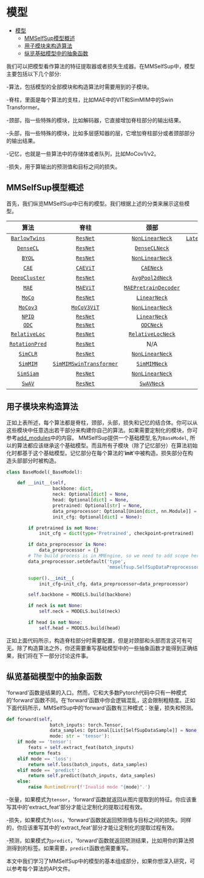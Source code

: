 # 模型

- [模型](#models)
  - [MMSelfSup模型概述](#MMSelfSup模型概述)
  - [用子模块来构造算法](#用子模块来构造算法)
  - [纵览基础模型中的抽象函数](#纵览基础模型中的抽象函数)

我们可以把模型看作算法的特征提取器或者损失生成器。在MMSelfSup中，模型主要包括以下几个部分:

-算法，包括模型的全部模块和构造算法时需要用到的子模块。

-脊柱，里面是每个算法的支柱，比如MAE中的VIT和SimMIM中的Swin Transformer。

-颈部，指一些特殊的模块，比如解码器，它直接增加脊柱部分的输出结果。

-头部，指一些特殊的模块，比如多层感知器的层，它增加脊柱部分或者颈部部分的输出结果。

-记忆，也就是一些算法中的存储体或者队列，比如MoCov1/v2。

-损失，用于算输出的预测值和目标之间的损失。

## MMSelfSup模型概述

首先，我们纵览MMSelfSup中已有的模型。我们根据上述的分类来展示这些模型。

|       算法       |            脊柱             |             颈部             |                 头部                 |                损失                |         记忆         |
| :--------------------: | :-----------------------------: | :--------------------------: | :----------------------------------: | :--------------------------------: | :--------------------: |
| [`BarlowTwins`](TODO)  |        [`ResNet`](TODO)         |   [`NonLinearNeck`](TODO)    | [`LatentCrossCorrelationHead`](TODO) |   [`CrossCorrelationLoss`](TODO)   |          N/A           |
|   [`DenseCL`](TODO)    |        [`ResNet`](TODO)         |    [`DenseCLNeck`](TODO)     |      [`ContrastiveHead`](TODO)       |     [`CrossEntropyLoss`](TODO)     |          N/A           |
|     [`BYOL`](TODO)     |        [`ResNet`](TODO)         |   [`NonLinearNeck`](TODO)    |     [`LatentPredictHead`](TODO)      |   [`CosineSimilarityLoss`](TODO)   |          N/A           |
|     [`CAE`](TODO)      |        [`CAEViT`](TODO)         |      [`CAENeck`](TODO)       |          [`CAEHead`](TODO)           |         [`CAELoss`](TODO)          |          N/A           |
| [`DeepCluster`](TODO)  |        [`ResNet`](TODO)         |   [`AvgPool2dNeck`](TODO)    |          [`ClsHead`](TODO)           |     [`CrossEntropyLoss`](TODO)     |          N/A           |
|     [`MAE`](TODO)      |        [`MAEViT`](TODO)         | [`MAEPretrainDecoder`](TODO) |      [`MAEPretrainHead`](TODO)       |  [`MAEReconstructionLoss`](TODO)   |          N/A           |
|     [`MoCo`](TODO)     |        [`ResNet`](TODO)         |     [`LinearNeck`](TODO)     |      [`ContrastiveHead`](TODO)       |     [`CrossEntropyLoss`](TODO)     |          N/A           |
|    [`MoCov3`](TODO)    |       [`MoCoV3ViT`](TODO)       |   [`NonLinearNeck`](TODO)    |         [`MoCoV3Head`](TODO)         |     [`CrossEntropyLoss`](TODO)     |          N/A           |
|     [`NPID`](TODO)     |        [`ResNet`](TODO)         |     [`LinearNeck`](TODO)     |      [`ContrastiveHead`](TODO)       |     [`CrossEntropyLoss`](TODO)     | [`SimpleMemory`](TODO) |
|     [`ODC`](TODO)      |        [`ResNet`](TODO)         |      [`ODCNeck`](TODO)       |          [`ClsHead`](TODO)           |     [`CrossEntropyLoss`](TODO)     |  [`ODCMemory`](TODO)   |
| [`RelativeLoc`](TODO)  |        [`ResNet`](TODO)         |  [`RelativeLocNeck`](TODO)   |          [`ClsHead`](TODO)           |     [`CrossEntropyLoss`](TODO)     |          N/A           |
| [`RotationPred`](TODO) |        [`ResNet`](TODO)         |             N/A              |          [`ClsHead`](TODO)           |     [`CrossEntropyLoss`](TODO)     |          N/A           |
|    [`SimCLR`](TODO)    |        [`ResNet`](TODO)         |   [`NonLinearNeck`](TODO)    |      [`ContrastiveHead`](TODO)       |     [`CrossEntropyLoss`](TODO)     |          N/A           |
|    [`SimMIM`](TODO)    | [`SimMIMSwinTransformer`](TODO) |     [`SimMIMNeck`](TODO)     |         [`SimMIMHead`](TODO)         | [`SimMIMReconstructionLoss`](TODO) |          N/A           |
|   [`SimSiam`](TODO)    |        [`ResNet`](TODO)         |   [`NonLinearNeck`](TODO)    |     [`LatentPredictHead`](TODO)      |   [`CosineSimilarityLoss`](TODO)   |          N/A           |
|     [`SwAV`](TODO)     |        [`ResNet`](TODO)         |      [`SwAVNeck`](TODO)      |          [`SwAVHead`](TODO)          |         [`SwAVLoss`](TODO)         |          N/A           |

## 用子模块来构造算法

正如上表所述，每个算法都是脊柱，颈部，头部，损失和记忆的结合体。你可以从这些模块中任意选出若干部分来构建你自己的算法。如果需要定制化的模块，你可参考[add_modules](./add_modules.md)中的内容。
MMSelfSup提供一个基础模型,名为`BaseModel`, 所以的算法都应该继承这个基础模型。而且所有子模块（除了记忆部分）在算法初始化时都基于这个基础模型。记忆部分在每个算法的'__init__'中被构造。损失部分在构造头部部分时被构造。

```python
class BaseModel(_BaseModel):

    def __init__(self,
                 backbone: dict,
                 neck: Optional[dict] = None,
                 head: Optional[dict] = None,
                 pretrained: Optional[str] = None,
                 data_preprocessor: Optional[Union[dict, nn.Module]] = None,
                 init_cfg: Optional[dict] = None):

        if pretrained is not None:
            init_cfg = dict(type='Pretrained', checkpoint=pretrained)

        if data_preprocessor is None:
            data_preprocessor = {}
        # The build process is in MMEngine, so we need to add scope here.
        data_preprocessor.setdefault('type',
                                     'mmselfsup.SelfSupDataPreprocessor')

        super().__init__(
            init_cfg=init_cfg, data_preprocessor=data_preprocessor)

        self.backbone = MODELS.build(backbone)

        if neck is not None:
            self.neck = MODELS.build(neck)

        if head is not None:
            self.head = MODELS.build(head)

```

正如上面代码所示，构造脊柱部分时需要配置，但是对颈部和头部而言这可有可无。除了构造算法之外，你还需要重写基础模型中的一些抽象函数才能得到正确结果，我们将在下一部分讨论这件事。

## 纵览基础模型中的抽象函数
'forward'函数是结果的入口。然而，它和大多数Pytorch代码中只有一种模式的'forward'函数不同。在'forward'函数中你会逻辑混乱，这会限制粗糙度。正如下面代码所示，MMSelfSup中的'forward'函数有三种模式：张量，损失和预测。

```python
def forward(self,
                batch_inputs: torch.Tensor,
                data_samples: Optional[List[SelfSupDataSample]] = None,
                mode: str = 'tensor'):
    if mode == 'tensor':
        feats = self.extract_feat(batch_inputs)
        return feats
    elif mode == 'loss':
        return self.loss(batch_inputs, data_samples)
    elif mode == 'predict':
        return self.predict(batch_inputs, data_samples)
    else:
        raise RuntimeError(f'Invalid mode "{mode}".')
```

-张量，如果模式为`tensor`，'forward'函数就返回从图片提取到的特征。你应该重写其中的'extract_feat'部分才能让定制化的提取过程有效。

-损失，如果模式为`loss`，'forward'函数就返回预测值与目标之间的损失。同样的，你应该重写其中的'extract_feat'部分才能让定制化的提取过程有效。

-预测，如果模式为`predict`，'forward'函数就返回预测结果，比如用你的算法预测得到的标签。如果需要，`predict`函数也需要重写。

本文中我们学习了MMSelfSup中的模型的基本组成部分，如果你想深入研究，可以参考每个算法的API文件。
